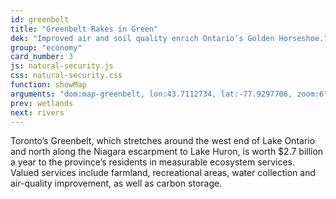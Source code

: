 ```yaml
---
id: greenbelt
title: "Greenbelt Rakes in Green"
dek: "Improved air and soil quality enrich Ontario’s Golden Horseshoe."
group: "economy"
card_number: 3
js: natural-security.js
css: natural-security.css
function: showMap
arguments: "dom:map-greenbelt, lon:43.7112734, lat:-77.9297706, zoom:6"
prev: wetlands
next: rivers
---
```

<div class="map" id="map-greenbelt"></div>

Toronto’s Greenbelt, which stretches around the west end of Lake Ontario and north along the Niagara escarpment to Lake Huron, is worth $2.7 billion a year to the province’s residents in measurable ecosystem services. Valued services include farmland, recreational areas, water collection and air-quality improvement, as well as carbon storage.
